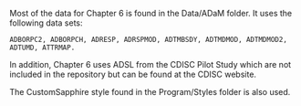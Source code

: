 Most of the data for Chapter 6 is found in the Data/ADaM folder. 
It uses the following data sets:

	ADBORPC2, ADBORPCH, ADRESP, ADRSPMOD, ADTMBSDY, ADTMDMOD, ADTMDMOD2, ADTUMD, ATTRMAP.
In addition, Chapter 6 uses ADSL from the CDISC Pilot Study which are not included in the repository but can be found at the CDISC website.

The CustomSapphire style found in the Program/Styles folder is also used.

